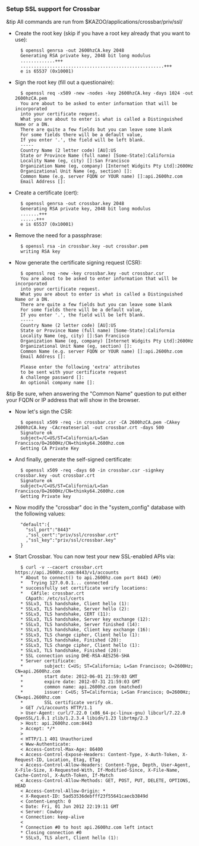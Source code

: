 
### Setup SSL support for Crossbar

&tip All commands are run from $KAZOO/applications/crossbar/priv/ssl/

* Create the root key (skip if you have a root key already that you want to use):

        $ openssl genrsa -out 2600hzCA.key 2048
        Generating RSA private key, 2048 bit long modulus
        .............+++
        ......................................................+++
        e is 65537 (0x10001)

* Sign the root key (fill out a questionaire):

        $ openssl req -x509 -new -nodes -key 2600hzCA.key -days 1024 -out 2600hzCA.pem
        You are about to be asked to enter information that will be incorporated
        into your certificate request.
        What you are about to enter is what is called a Distinguished Name or a DN.
        There are quite a few fields but you can leave some blank
        For some fields there will be a default value,
        If you enter '.', the field will be left blank.
        -----
        Country Name (2 letter code) [AU]:US
        State or Province Name (full name) [Some-State]:California
        Locality Name (eg, city) []:San Francisco
        Organization Name (eg, company) [Internet Widgits Pty Ltd]:2600Hz
        Organizational Unit Name (eg, section) []:
        Common Name (e.g. server FQDN or YOUR name) []:api.2600hz.com
        Email Address []:

* Create a certificate (cert):

        $ openssl genrsa -out crossbar.key 2048
        Generating RSA private key, 2048 bit long modulus
        .......+++
        ......+++
        e is 65537 (0x10001)

* Remove the need for a passphrase:

        $ openssl rsa -in crossbar.key -out crossbar.pem
        writing RSA key

* Now generate the certificate signing request (CSR):

        $ openssl req -new -key crossbar.key -out crossbar.csr
        You are about to be asked to enter information that will be incorporated
        into your certificate request.
        What you are about to enter is what is called a Distinguished Name or a DN.
        There are quite a few fields but you can leave some blank
        For some fields there will be a default value,
        If you enter '.', the field will be left blank.
        -----
        Country Name (2 letter code) [AU]:US
        State or Province Name (full name) [Some-State]:California
        Locality Name (eg, city) []:San Francisco
        Organization Name (eg, company) [Internet Widgits Pty Ltd]:2600Hz
        Organizational Unit Name (eg, section) []:
        Common Name (e.g. server FQDN or YOUR name) []:api.2600hz.com
        Email Address []:

        Please enter the following 'extra' attributes
        to be sent with your certificate request
        A challenge password []:
        An optional company name []:

&tip Be sure, when answering the "Common Name" question to put either your FQDN or IP address that will show in the browser.

* Now let's sign the CSR:

        $ openssl x509 -req -in crossbar.csr -CA 2600hzCA.pem -CAkey 2600hzCA.key -CAcreateserial -out crossbar.crt -days 500
        Signature ok
        subject=/C=US/ST=California/L=San Francisco/O=2600Hz/CN=thinky64.2600hz.com
        Getting CA Private Key

* And finally, generate the self-signed certificate:

        $ openssl x509 -req -days 60 -in crossbar.csr -signkey crossbar.key -out crossbar.crt
        Signature ok
        subject=/C=US/ST=California/L=San Francisco/O=2600Hz/CN=thinky64.2600hz.com
        Getting Private key

* Now modify the "crossbar" doc in the "system_config" database with the following values:

        "default":{
          "ssl_port":"8443"
          ,"ssl_cert":"priv/ssl/crossbar.crt"
          ,"ssl_key":"priv/ssl/crossbar.key"
        }

* Start Crossbar. You can now test your new SSL-enabled APIs via:

        $ curl -v --cacert crossbar.crt https://api.2600hz.com:8443/v1/accounts
        * About to connect() to api.2600hz.com port 8443 (#0)
        *   Trying 127.0.0.1... connected
        * successfully set certificate verify locations:
        *   CAfile: crossbar.crt
          CApath: /etc/ssl/certs
        * SSLv3, TLS handshake, Client hello (1):
        * SSLv3, TLS handshake, Server hello (2):
        * SSLv3, TLS handshake, CERT (11):
        * SSLv3, TLS handshake, Server key exchange (12):
        * SSLv3, TLS handshake, Server finished (14):
        * SSLv3, TLS handshake, Client key exchange (16):
        * SSLv3, TLS change cipher, Client hello (1):
        * SSLv3, TLS handshake, Finished (20):
        * SSLv3, TLS change cipher, Client hello (1):
        * SSLv3, TLS handshake, Finished (20):
        * SSL connection using DHE-RSA-AES256-SHA
        * Server certificate:
        *        subject: C=US; ST=California; L=San Francisco; O=2600Hz; CN=api.2600hz.com
        *        start date: 2012-06-01 21:59:03 GMT
        *        expire date: 2012-07-31 21:59:03 GMT
        *        common name: api.2600hz.com (matched)
        *        issuer: C=US; ST=California; L=San Francisco; O=2600Hz; CN=api.2600hz.com
        *        SSL certificate verify ok.
        > GET /v1/accounts HTTP/1.1
        > User-Agent: curl/7.22.0 (x86_64-pc-linux-gnu) libcurl/7.22.0 OpenSSL/1.0.1 zlib/1.2.3.4 libidn/1.23 librtmp/2.3
        > Host: api.2600hz.com:8443
        > Accept: */*
        >
        < HTTP/1.1 401 Unauthorized
        < Www-Authenticate:
        < Access-Control-Max-Age: 86400
        < Access-Control-Expose-Headers: Content-Type, X-Auth-Token, X-Request-ID, Location, Etag, ETag
        < Access-Control-Allow-Headers: Content-Type, Depth, User-Agent, X-File-Size, X-Requested-With, If-Modified-Since, X-File-Name, Cache-Control, X-Auth-Token, If-Match
        < Access-Control-Allow-Methods: GET, POST, PUT, DELETE, OPTIONS, HEAD
        < Access-Control-Allow-Origin: *
        < X-Request-ID: 5ad53536debfff23f55641caecb3849d
        < Content-Length: 0
        < Date: Fri, 01 Jun 2012 22:19:11 GMT
        < Server: Cowboy
        < Connection: keep-alive
        <
        * Connection #0 to host api.2600hz.com left intact
        * Closing connection #0
        * SSLv3, TLS alert, Client hello (1):
